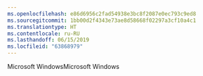 ```yaml
---
ms.openlocfilehash: e86d6956c2fad54938e3bc8f2087e0ec793c9ed8
ms.sourcegitcommit: 1bb00d2f4343e73ae8d58668f02297a3cf10a4c1
ms.translationtype: HT
ms.contentlocale: ru-RU
ms.lasthandoff: 06/15/2019
ms.locfileid: "63868979"
---
```

<span data-ttu-id="8d22d-101">Microsoft Windows</span><span class="sxs-lookup"><span data-stu-id="8d22d-101">Microsoft Windows</span></span>